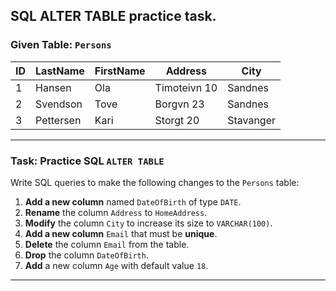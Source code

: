 ## SQL ALTER TABLE practice task.

### Given Table: `Persons`

| ID | LastName  | FirstName | Address      | City      |
| -- | --------- | --------- | ------------ | --------- |
| 1  | Hansen    | Ola       | Timoteivn 10 | Sandnes   |
| 2  | Svendson  | Tove      | Borgvn 23    | Sandnes   |
| 3  | Pettersen | Kari      | Storgt 20    | Stavanger |

---

### Task: Practice SQL `ALTER TABLE`

Write SQL queries to make the following changes to the `Persons` table:

1. **Add a new column** named `DateOfBirth` of type `DATE`.
2. **Rename** the column `Address` to `HomeAddress`.
3. **Modify** the column `City` to increase its size to `VARCHAR(100)`.
4. **Add a new column** `Email` that must be **unique**.
5. **Delete** the column `Email` from the table.
6. **Drop** the column `DateOfBirth`.
7. **Add** a new column `Age` with default value `18`.

---
